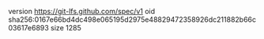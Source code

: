 version https://git-lfs.github.com/spec/v1
oid sha256:0167e66bd4dc498e065195d2975e48829472358926dc211882b66c03617e6893
size 1285
